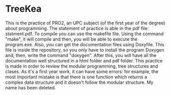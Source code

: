 # TreeKea
This is the practice of PRO2, an UPC subject (of the first year of the degree) about programming.
The statement of practice is able in the pdf file: statment.pdf.
To compile you can use the makefile file. Using the command "make", it will compile and then, you will be able to execute the program.exe.
Also, you can get the documentation files using Doxyfile. This file is inside the repository, so you only have to install the program Doxygen and, then, write the command "doxygen". After this, you will have all the documentation well structured in a html folder and pdf folder.
This practice is made in order to review the modular programming, tree structures and clases.
As it's a first year work, it can have some errors: for example, the most important mistake is that there is one function which returns a complex data structure and it doesn't follow the modular structure.
My name has been deleted.

